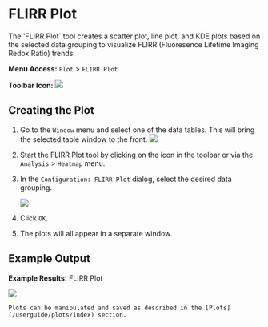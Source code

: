 # FLIRR Plot

The 'FLIRR Plot` tool creates a scatter plot, line plot, and KDE plots based on the selected data grouping to visualize FLIRR (Fluoresence Lifetime Imaging Redox Ratio) trends.

**Menu Access:** `Plot` > `FLIRR Plot`

**Toolbar Icon:** ![](/images/analysis/heatmap.png)

## Creating the Plot

1. Go to the `Window` menu and select one of the data tables. This will bring the selected table window to the front.
    ![](/images/analysis/flirr_data.png)

2. Start the FLIRR Plot tool by clicking on the icon in the toolbar or via the `Analysis` > `Heatmap` menu.

3. In the `Configuration: FLIRR Plot` dialog, select the desired data grouping.

    ![](/images/analysis/flirr-config.png)

4. Click `OK`.

5. The plots will all appear in a separate window.


## Example Output

**Example Results:** FLIRR Plot

![](/images/analysis/flirr-results.png)

```{note}
Plots can be manipulated and saved as described in the [Plots](/userguide/plots/index) section.
```
